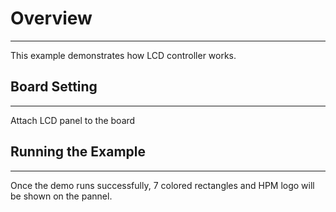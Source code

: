 # Overview
***
This example demonstrates how LCD controller works.

## Board Setting
***
Attach LCD panel to the board

## Running the Example
***
Once the demo runs successfully, 7 colored rectangles and HPM logo will be shown on the pannel.
